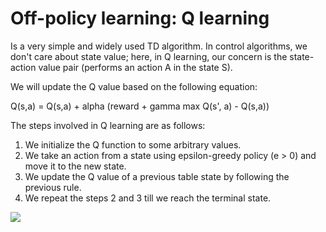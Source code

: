 # Off-policy learning: Q learning
Is a very simple and widely used TD algorithm. In control algorithms, we don't care about state value; here, in Q learning, our concern is the state-action value pair (performs an action A in the state S).

We will update the Q value based on the following equation:

Q(s,a) = Q(s,a) + alpha (reward + gamma max Q(s', a) - Q(s,a))

The steps involved in Q learning are as follows:
1. We initialize the Q function to some arbitrary values.
2. We take an action from a state using epsilon-greedy policy (e > 0) and move it to the new state.
3. We update the Q value of a previous table state by following the previous rule.
4. We repeat the steps 2 and 3 till we reach the terminal state.

![](q_learning.gif)

